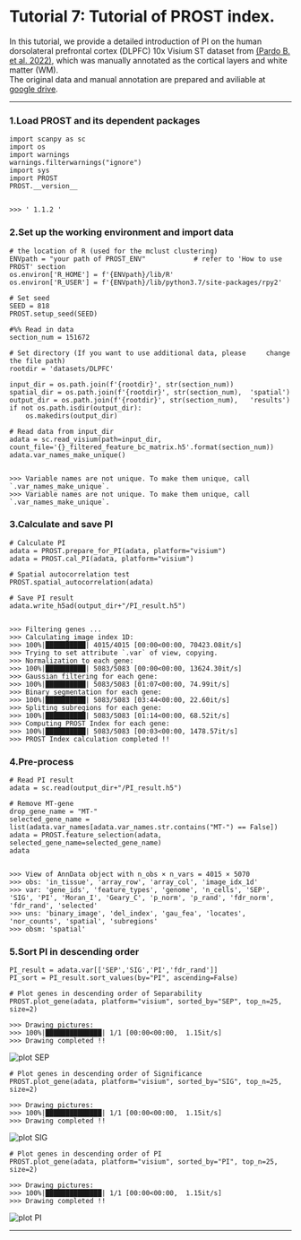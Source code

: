 # Tutorial 7: Tutorial of PROST index.
In this tutorial, we provide a detailed introduction of PI on the human dorsolateral prefrontal cortex (DLPFC) 10x Visium ST dataset from [(Pardo B. et al. 2022)](https://doi.org/10.1186/s12864-022-08601-w), which was manually annotated as the cortical layers and white matter (WM).  
The original data and manual annotation are prepared and aviliable at [google drive](https://drive.google.com/drive/folders/1a_barvf0oUXDqyivWUUmv5bu9KxUlYoo).

---
### 1.Load PROST and its dependent packages

    import scanpy as sc
    import os
    import warnings
    warnings.filterwarnings("ignore")
    import sys
    import PROST
    PROST.__version__


    >>> ' 1.1.2 '


### 2.Set up the working environment and import data 

    # the location of R (used for the mclust clustering)
    ENVpath = "your path of PROST_ENV"            # refer to 'How to use PROST' section
    os.environ['R_HOME'] = f'{ENVpath}/lib/R'
    os.environ['R_USER'] = f'{ENVpath}/lib/python3.7/site-packages/rpy2'
    
    # Set seed
    SEED = 818
    PROST.setup_seed(SEED)
    
    #%% Read in data
    section_num = 151672
    
    # Set directory (If you want to use additional data, please     change the file path)
    rootdir = 'datasets/DLPFC'
    
    input_dir = os.path.join(f'{rootdir}', str(section_num))
    spatial_dir = os.path.join(f'{rootdir}', str(section_num),  'spatial')
    output_dir = os.path.join(f'{rootdir}', str(section_num),   'results')
    if not os.path.isdir(output_dir):
        os.makedirs(output_dir)
    
    # Read data from input_dir
    adata = sc.read_visium(path=input_dir, count_file='{}_filtered_feature_bc_matrix.h5'.format(section_num))
    adata.var_names_make_unique()


    >>> Variable names are not unique. To make them unique, call `.var_names_make_unique`.
    >>> Variable names are not unique. To make them unique, call `.var_names_make_unique`.


### 3.Calculate and save PI

    # Calculate PI
    adata = PROST.prepare_for_PI(adata, platform="visium")
    adata = PROST.cal_PI(adata, platform="visium")

    # Spatial autocorrelation test
    PROST.spatial_autocorrelation(adata)

    # Save PI result
    adata.write_h5ad(output_dir+"/PI_result.h5")


    >>> Filtering genes ...
    >>> Calculating image index 1D:
    >>> 100%|██████████| 4015/4015 [00:00<00:00, 70423.08it/s]
    >>> Trying to set attribute `.var` of view, copying.
    >>> Normalization to each gene:
    >>> 100%|██████████| 5083/5083 [00:00<00:00, 13624.30it/s]
    >>> Gaussian filtering for each gene:
    >>> 100%|██████████| 5083/5083 [01:07<00:00, 74.99it/s]
    >>> Binary segmentation for each gene:
    >>> 100%|██████████| 5083/5083 [03:44<00:00, 22.60it/s]
    >>> Spliting subregions for each gene:
    >>> 100%|██████████| 5083/5083 [01:14<00:00, 68.52it/s]
    >>> Computing PROST Index for each gene:
    >>> 100%|██████████| 5083/5083 [00:03<00:00, 1478.57it/s]
    >>> PROST Index calculation completed !!
    

### 4.Pre-process
    
    # Read PI result
    adata = sc.read(output_dir+"/PI_result.h5")

    # Remove MT-gene
    drop_gene_name = "MT-"
    selected_gene_name = list(adata.var_names[adata.var_names.str.contains("MT-") == False])
    adata = PROST.feature_selection(adata, selected_gene_name=selected_gene_name)
    adata


    >>> View of AnnData object with n_obs × n_vars = 4015 × 5070
    >>> obs: 'in_tissue', 'array_row', 'array_col', 'image_idx_1d'
    >>> var: 'gene_ids', 'feature_types', 'genome', 'n_cells', 'SEP', 'SIG', 'PI', 'Moran_I', 'Geary_C', 'p_norm', 'p_rand', 'fdr_norm', 'fdr_rand', 'selected'
    >>> uns: 'binary_image', 'del_index', 'gau_fea', 'locates', 'nor_counts', 'spatial', 'subregions'
    >>> obsm: 'spatial'

### 5.Sort PI in descending order

    PI_result = adata.var[['SEP','SIG','PI','fdr_rand']]
    PI_sort = PI_result.sort_values(by="PI", ascending=False)

    # Plot genes in descending order of Separability
    PROST.plot_gene(adata, platform="visium", sorted_by="SEP", top_n=25, size=2)

    >>> Drawing pictures:
    >>> 100%|██████████████| 1/1 [00:00<00:00,  1.15it/s]
    >>> Drawing completed !!

![plot SEP](./_images/PI/sep.png "plot sep")

    # Plot genes in descending order of Significance
    PROST.plot_gene(adata, platform="visium", sorted_by="SIG", top_n=25, size=2)
    
    >>> Drawing pictures:
    >>> 100%|██████████████| 1/1 [00:00<00:00,  1.15it/s]
    >>> Drawing completed !!

![plot SIG](./_images/PI/sig.png "plot sig")

    # Plot genes in descending order of PI
    PROST.plot_gene(adata, platform="visium", sorted_by="PI", top_n=25, size=2)
    
    >>> Drawing pictures:
    >>> 100%|██████████████| 1/1 [00:00<00:00,  1.15it/s]
    >>> Drawing completed !!

![plot PI](./_images/PI/PI.png "plot pi")


---
